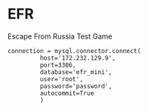 # EFR
Escape From Russia Test Game 

````
connection = mysql.connector.connect(
         host='172.232.129.9',
         port=3306,
         database='efr_mini',
         user='root',
         password='password',
         autocommit=True
         )
````

